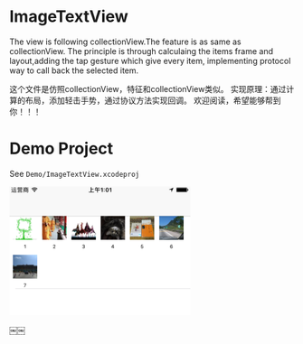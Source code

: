 ImageTextView 
==============
The view is following collectionView.The feature is as same as collectionView. The principle is through calculaing the items frame and layout,adding the tap gesture which give every item, implementing protocol way to call back the selected item.

这个文件是仿照collectionView，特征和collectionView类似。 实现原理：通过计算的布局，添加轻击手势，通过协议方法实现回调。 欢迎阅读，希望能够帮到你！！！

Demo Project
==============
See `Demo/ImageTextView.xcodeproj`

<img src="https://github.com/superCode8/ImageTextView/blob/master/look.png" width="320">


￼￼
